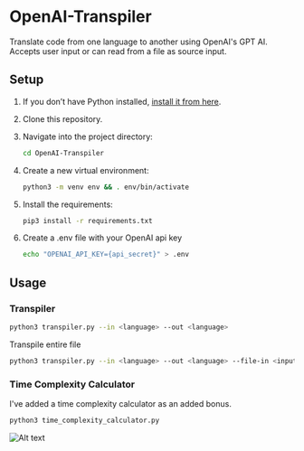 # OpenAI-Transpiler
Translate code from one language to another using OpenAI's GPT AI. Accepts user input or can read from a file as source input.

## Setup

1. If you don’t have Python installed, [install it from here](https://www.python.org/downloads/).

2. Clone this repository.

3. Navigate into the project directory:

   ```bash
   cd OpenAI-Transpiler
   ```

4. Create a new virtual environment:

   ```bash
   python3 -m venv env && . env/bin/activate
   ```

5. Install the requirements:

   ```bash
   pip3 install -r requirements.txt
   ```

6. Create a .env file with your OpenAI api key

   ```bash
   echo "OPENAI_API_KEY={api_secret}" > .env 
   ```


## Usage

### Transpiler
```bash
python3 transpiler.py --in <language> --out <language>
```

Transpile entire file
```bash
python3 transpiler.py --in <language> --out <language> --file-in <input_file>
```
    
### Time Complexity Calculator
I've added a time complexity calculator as an added bonus.  
```bash
python3 time_complexity_calculator.py
```
  
![Alt text](./demo-001.gif?raw=true "Demo 1")

